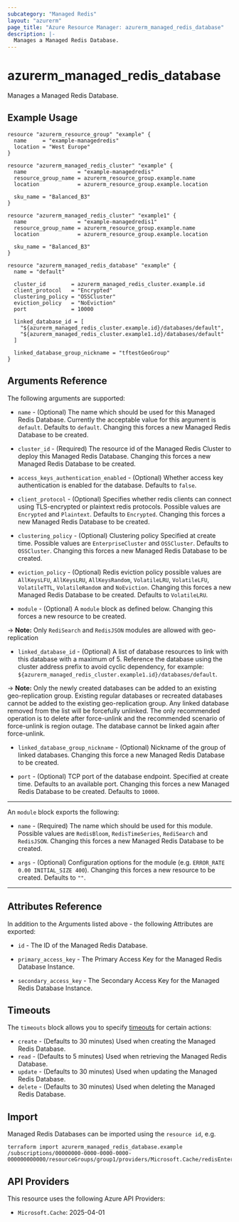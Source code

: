 ```yaml
---
subcategory: "Managed Redis"
layout: "azurerm"
page_title: "Azure Resource Manager: azurerm_managed_redis_database"
description: |-
  Manages a Managed Redis Database.
---
```


# azurerm_managed_redis_database

Manages a Managed Redis Database.

## Example Usage

```hcl
resource "azurerm_resource_group" "example" {
  name     = "example-managedredis"
  location = "West Europe"
}

resource "azurerm_managed_redis_cluster" "example" {
  name                = "example-managedredis"
  resource_group_name = azurerm_resource_group.example.name
  location            = azurerm_resource_group.example.location

  sku_name = "Balanced_B3"
}

resource "azurerm_managed_redis_cluster" "example1" {
  name                = "example-managedredis1"
  resource_group_name = azurerm_resource_group.example.name
  location            = azurerm_resource_group.example.location

  sku_name = "Balanced_B3"
}

resource "azurerm_managed_redis_database" "example" {
  name = "default"

  cluster_id        = azurerm_managed_redis_cluster.example.id
  client_protocol   = "Encrypted"
  clustering_policy = "OSSCluster"
  eviction_policy   = "NoEviction"
  port              = 10000

  linked_database_id = [
    "${azurerm_managed_redis_cluster.example.id}/databases/default",
    "${azurerm_managed_redis_cluster.example1.id}/databases/default"
  ]

  linked_database_group_nickname = "tftestGeoGroup"
}
```

## Arguments Reference

The following arguments are supported:

* `name` - (Optional) The name which should be used for this Managed Redis Database. Currently the acceptable value for this argument is `default`. Defaults to `default`. Changing this forces a new Managed Redis Database to be created.

* `cluster_id` - (Required) The resource id of the Managed Redis Cluster to deploy this Managed Redis Database. Changing this forces a new Managed Redis Database to be created.

* `access_keys_authentication_enabled` - (Optional) Whether access key authentication is enabled for the database. Defaults to `false`.

* `client_protocol` - (Optional) Specifies whether redis clients can connect using TLS-encrypted or plaintext redis protocols. Possible values are `Encrypted` and `Plaintext`. Defaults to `Encrypted`. Changing this forces a new Managed Redis Database to be created.

* `clustering_policy` - (Optional) Clustering policy Specified at create time. Possible values are `EnterpriseCluster` and `OSSCluster`. Defaults to `OSSCluster`. Changing this forces a new Managed Redis Database to be created.

* `eviction_policy` - (Optional) Redis eviction policy possible values are `AllKeysLFU`, `AllKeysLRU`, `AllKeysRandom`, `VolatileLRU`, `VolatileLFU`, `VolatileTTL`, `VolatileRandom` and `NoEviction`. Changing this forces a new Managed Redis Database to be created. Defaults to `VolatileLRU`.

* `module` - (Optional) A `module` block as defined below. Changing this forces a new resource to be created.

-> **Note:** Only `RediSearch` and `RedisJSON` modules are allowed with geo-replication

* `linked_database_id` - (Optional) A list of database resources to link with this database with a maximum of 5. Reference the database using the cluster address prefix to avoid cyclic dependency, for example: `${azurerm_managed_redis_cluster.example1.id}/databases/default`.

-> **Note:** Only the newly created databases can be added to an existing geo-replication group. Existing regular databases or recreated databases cannot be added to the existing geo-replication group. Any linked database removed from the list will be forcefully unlinked. The only recommended operation is to delete after force-unlink and the recommended scenario of force-unlink is region outage. The database cannot be linked again after force-unlink.

* `linked_database_group_nickname` - (Optional) Nickname of the group of linked databases. Changing this force a new Managed Redis Database to be created.

* `port` - (Optional) TCP port of the database endpoint. Specified at create time. Defaults to an available port. Changing this forces a new Managed Redis Database to be created. Defaults to `10000`.

---

An `module` block exports the following:

* `name` - (Required) The name which should be used for this module. Possible values are `RedisBloom`, `RedisTimeSeries`, `RediSearch` and `RedisJSON`. Changing this forces a new Managed Redis Database to be created.

* `args` - (Optional) Configuration options for the module (e.g. `ERROR_RATE 0.00 INITIAL_SIZE 400`). Changing this forces a new resource to be created. Defaults to `""`.

---

## Attributes Reference

In addition to the Arguments listed above - the following Attributes are exported:

* `id` - The ID of the Managed Redis Database.

* `primary_access_key` - The Primary Access Key for the Managed Redis Database Instance.

* `secondary_access_key` - The Secondary Access Key for the Managed Redis Database Instance.

## Timeouts

The `timeouts` block allows you to specify [timeouts](https://www.terraform.io/language/resources/syntax#operation-timeouts) for certain actions:

* `create` - (Defaults to 30 minutes) Used when creating the Managed Redis Database.
* `read` - (Defaults to 5 minutes) Used when retrieving the Managed Redis Database.
* `update` - (Defaults to 30 minutes) Used when updating the Managed Redis Database.
* `delete` - (Defaults to 30 minutes) Used when deleting the Managed Redis Database.

## Import

Managed Redis Databases can be imported using the `resource id`, e.g.

```shell
terraform import azurerm_managed_redis_database.example /subscriptions/00000000-0000-0000-0000-000000000000/resourceGroups/group1/providers/Microsoft.Cache/redisEnterprise/cluster1/databases/database1
```

## API Providers
<!-- This section is generated, changes will be overwritten -->
This resource uses the following Azure API Providers:

* `Microsoft.Cache`: 2025-04-01
